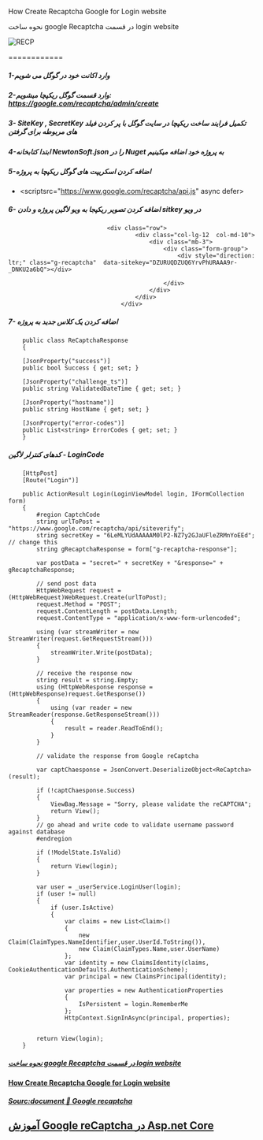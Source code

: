 How Create Recaptcha Google for Login website


نحوه ساخت google Recaptcha در قسمت login website


![RECP](https://user-images.githubusercontent.com/71649719/152008208-76e7a2c1-a892-4211-8b50-fbb5be54dc23.png)

============
##### 1-وارد اکانت خود در گوگل می شویم


##### 2-وارد قسمت گوگل ریکپچا میشویم: https://google.com/recaptcha/admin/create 
##### 3-   SiteKey , SecretKey   تکمیل فرایند ساخت ریکپچا در سایت گوگل  با پر کردن فیلد های  مربوطه برای گرفتن


#####  4-ابتدا کتابخانه NewtonSoft.json را در Nuget به پروژه خود اضافه میکینیم


##### 5-اضافه کردن اسکریپت های گوگل ریکپچا به پروژه

 - <scriptsrc="https://www.google.com/recaptcha/api.js" async defer></script> 

##### 6- اضافه کردن  تصویر ریکپجا به ویو لاگین پروژه و دادن   sitkey در ویو

                                <div class="row">
                                        <div class="col-lg-12  col-md-10">
                                            <div class="mb-3">
                                                <div class="form-group">
                                                    <div style="direction: ltr;" class="g-recaptcha"  data-sitekey="DZURUQDZUQ6YrvPhURAAA9r-_DNKU2a6bQ"></div>
                                                  
                                                </div>
                                            </div>
                                        </div>
                                    </div>


##### 7- اضافه کردن یک کلاس جدید به پروژه
        public class ReCaptchaResponse
        {

        [JsonProperty("success")]
        public bool Success { get; set; }

        [JsonProperty("challenge_ts")]
        public string ValidatedDateTime { get; set; }

        [JsonProperty("hostname")]
        public string HostName { get; set; }

        [JsonProperty("error-codes")]
        public List<string> ErrorCodes { get; set; }
        }


##### کدهای کنترلر لاگین - LoginCode

        [HttpPost]
        [Route("Login")]
 
        public ActionResult Login(LoginViewModel login, IFormCollection form)
        {
            #region CaptchCode
            string urlToPost = "https://www.google.com/recaptcha/api/siteverify";
            string secretKey = "6LeMLYUdAAAAAM0lP2-NZ7y2GJaUFleZRMnYoEEd"; // change this
            string gRecaptchaResponse = form["g-recaptcha-response"];

            var postData = "secret=" + secretKey + "&response=" + gRecaptchaResponse;

            // send post data
            HttpWebRequest request = (HttpWebRequest)WebRequest.Create(urlToPost);
            request.Method = "POST";
            request.ContentLength = postData.Length;
            request.ContentType = "application/x-www-form-urlencoded";

            using (var streamWriter = new StreamWriter(request.GetRequestStream()))
            {
                streamWriter.Write(postData);
            }

            // receive the response now
            string result = string.Empty;
            using (HttpWebResponse response = (HttpWebResponse)request.GetResponse())
            {
                using (var reader = new StreamReader(response.GetResponseStream()))
                {
                    result = reader.ReadToEnd();
                }
            }

            // validate the response from Google reCaptcha

            var captChaesponse = JsonConvert.DeserializeObject<ReCaptcha>(result);

            if (!captChaesponse.Success)
            {
                ViewBag.Message = "Sorry, please validate the reCAPTCHA";
                return View();
            }
            // go ahead and write code to validate username password against database
            #endregion

            if (!ModelState.IsValid)
            {
                return View(login);
            }

            var user = _userService.LoginUser(login);
            if (user != null)
            {
                if (user.IsActive)
                {
                    var claims = new List<Claim>()
                    {
                        new Claim(ClaimTypes.NameIdentifier,user.UserId.ToString()),
                        new Claim(ClaimTypes.Name,user.UserName)
                    };
                    var identity = new ClaimsIdentity(claims, CookieAuthenticationDefaults.AuthenticationScheme);
                    var principal = new ClaimsPrincipal(identity);

                    var properties = new AuthenticationProperties
                    {
                        IsPersistent = login.RememberMe
                    };
                    HttpContext.SignInAsync(principal, properties);

                   
            return View(login);
        }

##### [ نحوه ساخت google Recaptcha در قسمت login website](https://www.asancode.com/c97e2)
##### 

#### [How Create Recaptcha Google for Login website](https://www.asancode.com/c/97e2)

##### [Sourc:document 📃 Google recaptcha](developers.google.com/recaptcha/docs/display)


## [آموزش Google reCaptcha در Asp.net Core](https://www.asancode.com/c/97e2)
